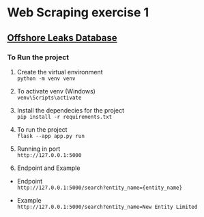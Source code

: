 
# Web Scraping exercise 1 
## [Offshore Leaks Database](https://offshoreleaks.icij.org/)
### To Run the project
1. Create the virtual environment <br>
`python -m venv venv`

2. To activate venv (Windows) <br>
`venv\Scripts\activate`

3. Install the dependecies for the project <br>
`pip install -r requirements.txt`

4. To run the project <br>
`flask --app app.py run`

5. Running in port <br>
`http://127.0.0.1:5000`

6. Endpoint and Example <br>
 *  Endpoint <br>
`http://127.0.0.1:5000/search?entity_name={entity_name}`

 * Example <br>
`http://127.0.0.1:5000/search?entity_name=New Entity Limited`